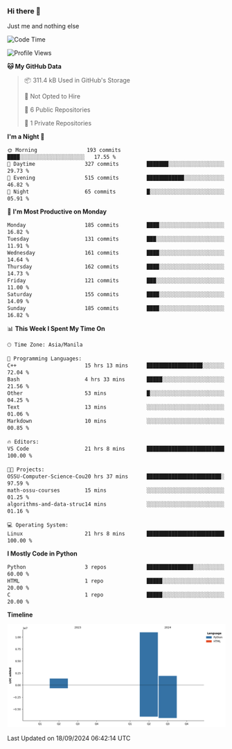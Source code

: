 ### Hi there 👋

Just me and nothing else


<!--START_SECTION:waka-->
![Code Time](http://img.shields.io/badge/Code%20Time-684%20hrs%2025%20mins-blue)

![Profile Views](http://img.shields.io/badge/Profile%20Views-29-blue)

**🐱 My GitHub Data** 

> 📦 311.4 kB Used in GitHub's Storage 
 > 
> 🚫 Not Opted to Hire
 > 
> 📜 6 Public Repositories 
 > 
> 🔑 1 Private Repositories 
 > 
**I'm a Night 🦉** 

```text
🌞 Morning                193 commits         ████░░░░░░░░░░░░░░░░░░░░░   17.55 % 
🌆 Daytime                327 commits         ███████░░░░░░░░░░░░░░░░░░   29.73 % 
🌃 Evening                515 commits         ████████████░░░░░░░░░░░░░   46.82 % 
🌙 Night                  65 commits          █░░░░░░░░░░░░░░░░░░░░░░░░   05.91 % 
```
📅 **I'm Most Productive on Monday** 

```text
Monday                   185 commits         ████░░░░░░░░░░░░░░░░░░░░░   16.82 % 
Tuesday                  131 commits         ███░░░░░░░░░░░░░░░░░░░░░░   11.91 % 
Wednesday                161 commits         ████░░░░░░░░░░░░░░░░░░░░░   14.64 % 
Thursday                 162 commits         ████░░░░░░░░░░░░░░░░░░░░░   14.73 % 
Friday                   121 commits         ███░░░░░░░░░░░░░░░░░░░░░░   11.00 % 
Saturday                 155 commits         ████░░░░░░░░░░░░░░░░░░░░░   14.09 % 
Sunday                   185 commits         ████░░░░░░░░░░░░░░░░░░░░░   16.82 % 
```


📊 **This Week I Spent My Time On** 

```text
🕑︎ Time Zone: Asia/Manila

💬 Programming Languages: 
C++                      15 hrs 13 mins      ██████████████████░░░░░░░   72.04 % 
Bash                     4 hrs 33 mins       █████░░░░░░░░░░░░░░░░░░░░   21.56 % 
Other                    53 mins             █░░░░░░░░░░░░░░░░░░░░░░░░   04.25 % 
Text                     13 mins             ░░░░░░░░░░░░░░░░░░░░░░░░░   01.06 % 
Markdown                 10 mins             ░░░░░░░░░░░░░░░░░░░░░░░░░   00.85 % 

🔥 Editors: 
VS Code                  21 hrs 8 mins       █████████████████████████   100.00 % 

🐱‍💻 Projects: 
OSSU-Computer-Science-Cou20 hrs 37 mins      ████████████████████████░   97.59 % 
math-ossu-courses        15 mins             ░░░░░░░░░░░░░░░░░░░░░░░░░   01.25 % 
algorithms-and-data-struc14 mins             ░░░░░░░░░░░░░░░░░░░░░░░░░   01.16 % 

💻 Operating System: 
Linux                    21 hrs 8 mins       █████████████████████████   100.00 % 
```

**I Mostly Code in Python** 

```text
Python                   3 repos             ███████████████░░░░░░░░░░   60.00 % 
HTML                     1 repo              █████░░░░░░░░░░░░░░░░░░░░   20.00 % 
C                        1 repo              █████░░░░░░░░░░░░░░░░░░░░   20.00 % 
```



**Timeline**

![Lines of Code chart](https://raw.githubusercontent.com/brutist/brutist/main/assets/bar_graph.png)


 Last Updated on 18/09/2024 06:42:14 UTC
<!--END_SECTION:waka-->
